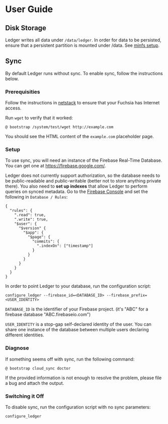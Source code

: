 # User Guide

## Disk Storage

Ledger writes all data under `/data/ledger`. In order for data to be persisted,
ensure that a persistent partition is mounted under /data. See [minfs
setup](https://fuchsia.googlesource.com/magenta/+/master/docs/minfs.md).

## Sync

By default Ledger runs without sync. To enable sync, follow the instructions
below.

### Prerequisities

Follow the instructions in
[netstack](https://fuchsia.googlesource.com/netstack/+/master/README.md) to
ensure that your Fuchsia has Internet access.

Run `wget` to verify that it worked:

```
@ bootstrap /system/test/wget http://example.com
```

You should see the HTML content of the `example.com` placeholder page.

### Setup

To use sync, you will need an instance of the Firebase Real-Time Database. You
can get one at https://firebase.google.com/.

Ledger does not currently support authorization, so the database needs to be
public-readable and public-writable (better not to store anything private
there). You also need to **set up indexes** that allow Ledger to perform queries
on synced metadata. Go to the [Firebase
Console](https://console.firebase.google.com/) and set the following in
`Database / Rules`:

```
{
  "rules": {
    ".read": true,
    ".write": true,
    "$user": {
      "$version" {
        "$app": {
          "$page": {
            "commits": {
              ".indexOn": ["timestamp"]
            }
          }
        }
      }
    }
  }
}
```

In order to point Ledger to your database, run the configuration script:

```
configure_ledger --firebase_id=<DATABASE_ID> --firebase_prefix=<USER_IDENTITY>
```

`DATABASE_ID` is the identifier of your Firebase project. (it's "ABC" for a
firebase database "ABC.firebaseio.com")

`USER_IDENTITY` is a stop-gap self-declared identity of the user. You can share
one instance of the database between multiple users declaring different
identities.

### Diagnose

If something seems off with sync, run the following command:

```
@ bootstrap cloud_sync doctor
```

If the provided information is not enough to resolve the problem, please file a
bug and attach the output.

### Switching it Off

To disable sync, run the configuration script with no sync parameters:

```
configure_ledger
```
